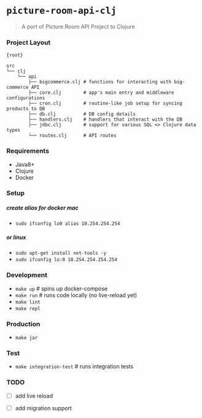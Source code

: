 # `picture-room-api-clj`

> A port of Picture Room API Project to Clojure


### Project Layout

```
{root}

src
└── clj
    └── api
        ├── bigcommerce.clj # functions for interacting with big-commerce API
        ├── core.clj        # app's main entry and middleware configurations
        ├── cron.clj        # routine-like job setup for syncing products to DB
        ├── db.clj          # DB config details
        ├── handlers.clj    # handlers that interact with the DB
        ├── jdbc.clj        # support for various SQL <> Clojure data types
        └── routes.clj      # API routes
```

### Requirements

- Java8+
- Clojure
- Docker

### Setup

##### create alias for docker mac
- `sudo ifconfig lo0 alias 10.254.254.254` 

##### or linux
- `sudo apt-get install net-tools -y`
- `sudo ifconfig lo:0 10.254.254.254.254`

### Development

- `make up` # spins up docker-compose
- `make run` # runs code locally (no live-reload yet)
- `make lint`
- `make repl`

### Production

- `make jar`

### Test

- `make integration-test` # runs integration tests

### TODO

- [ ] add live reload
- [ ] add migration support


